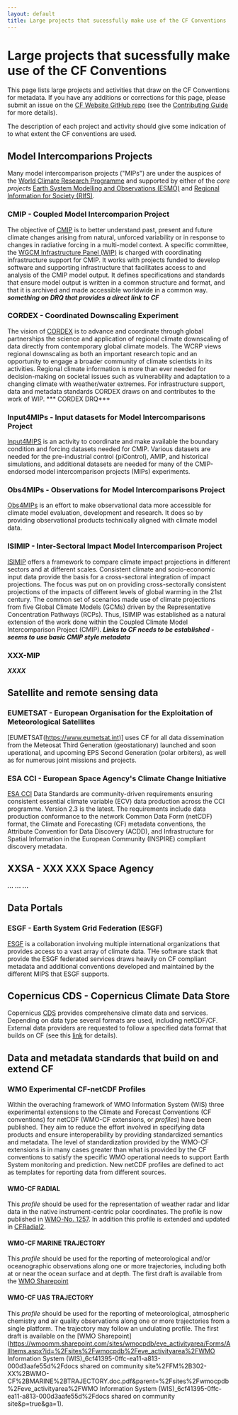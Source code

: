 ```yaml
---
layout: default
title: Large projects that sucessfully make use of the CF Conventions
---
```


# Large projects that sucessfully make use of the CF Conventions

This page lists large projects and activities that draw on the CF Conventions for metadata.
If you have any additions or corrections for this page, please submit an issue on the [CF Website GitHub repo][website-repo] (see the [Contributing Guide][website-contrib] for more details).

The description of each project and activity should give some indication of to what extent the CF conventions are used.

[website-repo]: https://github.com/cf-convention/cf-convention.github.io
[website-contrib]: https://github.com/cf-convention/cf-convention.github.io/blob/master/CONTRIBUTING.md

## Model Intercomparions Projects

Many model intercomparison projects ("MIPs") are under the auspices of the [World Climate Research Programme](https://www.wcrp-climate.org/) and supported by either of the *core projects* [Earth System Modelling and Observations (ESMO)](https://www.wcrp-climate.org/esmo-overview) and [Regional Information for Society (RIfS)](https://www.wcrp-climate.org/rifs-overview).

### CMIP - Coupled Model Intercomparion Project

The objective of [CMIP](https://www.wcrp-climate.org/wgcm-cmip) is to better understand past, present and future climate changes arising from natural, unforced variability or in response to changes in radiative forcing in a multi-model context. A specific committee, the [WGCM Infrastructure Panel (WIP)](https://www.wcrp-climate.org/wgcm-cmip/wip) is charged with coordinating infrastructure support for CMIP. It works with projects funded to develop software and supporting infrastructure that facilitates access to and analysis of the CMIP model output. It defines specifications and standards that ensure model output is written in a common structure and format, and that it is archived and made accessible worldwide in a common way. ***something on DRQ that provides a direct link to CF***

### CORDEX - Coordinated Downscaling Experiment

The vision of [CORDEX](https://cordex.org) is to advance and coordinate through global partnerships the science and application of regional climate downscaling of data directly from contemporary global climate models. The WCRP views regional downscaling as both an important research topic and an opportunity to engage a broader community of climate scientists in its activities. Regional climate information is more than ever needed for decision-making on societal issues such as vulnerability and adaptation to a changing climate with weather/water extremes. For infrastructure support, data and metadata standards CORDEX draws on and contributes to the work of WIP. *** CORDEX DRQ***

### Input4MIPs - Input datasets for Model Intercomparisons Project

[Input4MIPS](https://pcmdi.llnl.gov/mips/input4MIPs/) is an activity to coordinate and make available the boundary condition and forcing datasets needed for CMIP. Various datasets are needed for the pre-industrial control (piControl), AMIP, and historical simulations, and additional datasets are needed for many of the CMIP-endorsed model intercomparison projects (MIPs) experiments.

### Obs4MIPs - Observations for Model Intercomparisons Project

[Obs4MIPs](https://www.wcrp-esmo.org/projects-and-panels/obs4mips) is an effort to make observational data more accessible for climate model evaluation, development and research. It does so by providing observational products technically aligned with climate model data.

### ISIMIP  - Inter-Sectoral Impact Model Intercomparison Project

[ISIMIP](https://www.isimip.org)  offers a framework to compare climate impact projections in different sectors and at different scales. Consistent climate and socio-economic input data provide the basis for a cross-sectoral integration of impact projections. The focus was put on on providing cross-sectorally consistent projections of the impacts of different levels of global warming in the 21st century. The common set of scenarios made use of climate projections from five Global Climate Models (GCMs) driven by the Representative Concentration Pathways (RCPs). Thus, ISIMIP was established as a natural extension of the work done within the Coupled Climate Model Intercomparison Project (CMIP). ***Links to CF needs to be established - seems to use basic CMIP style metadata***

### XXX-MIP

***XXXX***


## Satellite and remote sensing data

### EUMETSAT - European Organisation for the Exploitation of Meteorological Satellites
[EUMETSAT(https://www.eumetsat.int)] uses CF for all data dissemination from the Meteosat Third Generation (geostationary) launched and soon uperational, and upcoming EPS Second Generation (polar orbiters), as well as for  numerous joint missions and projects.

### ESA CCI - European Space Agency's Climate Change Initiative

[ESA CCI](https://climate.esa.int/en/) Data Standards are community-driven requirements ensuring consistent essential climate variable (ECV) data production across the CCI programme. Version 2.3 is the latest. The requirements include data production conformance to the network Common Data Form (netCDF) format, the Climate and Forecasting (CF) metadata conventions, the Attribute Convention for Data Discovery (ACDD), and Infrastructure for Spatial Information in the European Community (INSPIRE) compliant discovery metadata.

## XXSA - XXX XXX Space Agency

***... ... ...***


## Data Portals

### ESGF - Earth System Grid Federation (ESGF)

[ESGF](https://esgf.llnl.gov) is a collaboration involving multiple international organizations that provides access to a vast array of climate data. THe software stack that provide the ESGF federated services draws heavily on CF compliant metadata and additional conventions developed and maintained by the different MIPS that ESGF supports. 

<!-- 
### NOAA NCEI -- National Oceanic and Atmospheric Administration's National Centers for Environmental Information

 NOAA [NCEI]()), use CF conventions for many of their climate and oceanographic datasets.
-->

## Copernicus CDS - Copernicus Climate Data Store

Copernicus [CDS](https://cds.climate.copernicus.eu) provides comprehensive climate data and services. Depending on data type several formats are used, including netCDF/CF. External data providers are requested to follow a specified data format that builds on CF (see this [link](https://confluence.ecmwf.int/display/COPSRV/%28version+C3S-0.3%29+Guide+to+NetCDF+encoding+for+C3S+providers) for details).


<!--

## JEDI - Joint Effort for Data assimilation Integration (JEDI)

JEDI is led by the Joint Center for Satellite Data Assimilation (JCSDA), uses CF conventions to handle diverse data types in a unified framework for weather prediction and climate research.


## Arctic Data Center

Managed by the National Center for Ecological Analysis and Synthesis (NCEAS), this repository adheres to CF conventions for its extensive collection of Arctic research data.


## Australian Integrated Marine Observing System (IMOS)

IMOS provides oceanographic data following the CF conventions, ensuring that their datasets are accessible and usable by the wider scientific community.

-->

## Data and metadata standards that build on and extend CF

### WMO Experimental CF-netCDF Profiles

Within the overaching framework of WMO Information System (WIS) three experimental extensions to the Climate and Forecast Conventions (CF conventions) for netCDF (WMO-CF extensions, or *profiles*) have been published. They aim to reduce the effort involved in specifying data products and ensure interoperability by providing standardized semantics and metadata. The level of standardization provided by the WMO-CF extensions is in many cases greater than what is provided by the CF conventions to satisfy the specific WMO operational needs to support Earth System monitoring and prediction. New netCDF profiles are defined to act as templates for reporting data from different sources. 

#### WMO-CF RADIAL 
This *profile* should be used for the representation of weather radar and lidar data in the native instrument-centric polar coordinates. The profile is now published in [WMO-No. 1257](https://library.wmo.int/records/item/68826-guide-to-operational-weather-radar-best-practices?language_id=13&back=&offset=5.). In addition this profile is extended and updated in [CFRadial2](http://dx.doi.org/10.5065/fy2k-x587).

#### WMO-CF MARINE TRAJECTORY

This *profile* should be used for the reporting of meteorological and/or oceanographic observations along one or more trajectories, including both at or near the ocean surface and at depth. The first draft is available from the [WMO Sharepoint](https://wmoomm.sharepoint.com/sites/wmocpdb/eve_activityarea/Forms/AllItems.aspx?id=%2Fsites%2Fwmocpdb%2Feve%5Factivityarea%2FWMO%20Information%20System%20%28WIS%29%5F6cf41395%2D0ffc%2Dea11%2Da813%2D000d3aafe55d%2Fdocs%20shared%20on%20community%20site%2FFM%2B302%2DXX%2BWMO%2DCF%2BMARINE%2BTRAJECTORY%2Edoc%2Epdf&parent=%2Fsites%2Fwmocpdb%2Feve%5Factivityarea%2FWMO%20Information%20System%20%28WIS%29%5F6cf41395%2D0ffc%2Dea11%2Da813%2D000d3aafe55d%2Fdocs%20shared%20on%20community%20site&p=true&ga=1)

#### WMO-CF UAS TRAJECTORY

This *profile* should be used for the reporting of meteorological, atmospheric chemistry and air quality observations along one or more trajectories from a single platform. The trajectory may follow an undulating profile. The first draft is available on the [WMO Sharepoint](https://wmoomm.sharepoint.com/sites/wmocpdb/eve_activityarea/Forms/AllItems.aspx?id=%2Fsites%2Fwmocpdb%2Feve_activityarea%2FWMO Information System (WIS)_6cf41395-0ffc-ea11-a813-000d3aafe55d%2Fdocs shared on community site%2FFM%2B302-XX%2BWMO-CF%2BMARINE%2BTRAJECTORY.doc.pdf&parent=%2Fsites%2Fwmocpdb%2Feve_activityarea%2FWMO Information System (WIS)_6cf41395-0ffc-ea11-a813-000d3aafe55d%2Fdocs shared on community site&p=true&ga=1).

